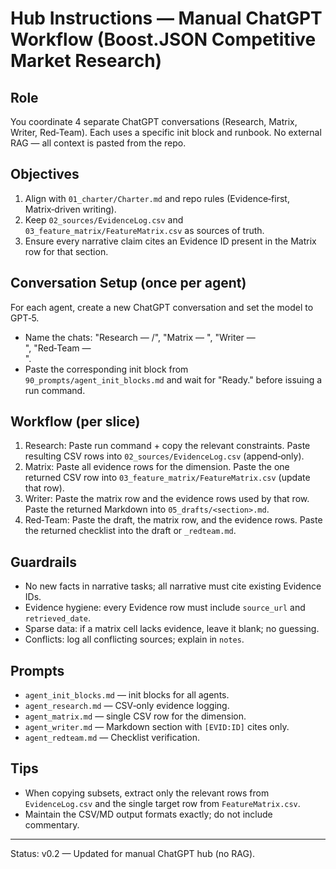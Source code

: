 # Hub Instructions — Manual ChatGPT Workflow (Boost.JSON Competitive Market Research)

## Role

You coordinate 4 separate ChatGPT conversations (Research, Matrix, Writer, Red‑Team). Each uses a specific init block and runbook. No external RAG — all context is pasted from the repo.

## Objectives

1. Align with `01_charter/Charter.md` and repo rules (Evidence‑first, Matrix‑driven writing).
2. Keep `02_sources/EvidenceLog.csv` and `03_feature_matrix/FeatureMatrix.csv` as sources of truth.
3. Ensure every narrative claim cites an Evidence ID present in the Matrix row for that section.

## Conversation Setup (once per agent)

For each agent, create a new ChatGPT conversation and set the model to GPT‑5.

- Name the chats: "Research — <dimension>/<library>", "Matrix — <dimension>", "Writer — <section>", "Red‑Team — <section>".
- Paste the corresponding init block from `90_prompts/agent_init_blocks.md` and wait for "Ready." before issuing a run command.

## Workflow (per slice)

1. Research: Paste run command + copy the relevant constraints. Paste resulting CSV rows into `02_sources/EvidenceLog.csv` (append‑only).
2. Matrix: Paste all evidence rows for the dimension. Paste the one returned CSV row into `03_feature_matrix/FeatureMatrix.csv` (update that row).
3. Writer: Paste the matrix row and the evidence rows used by that row. Paste the returned Markdown into `05_drafts/<section>.md`.
4. Red‑Team: Paste the draft, the matrix row, and the evidence rows. Paste the returned checklist into the draft or `_redteam.md`.

## Guardrails

- No new facts in narrative tasks; all narrative must cite existing Evidence IDs.
- Evidence hygiene: every Evidence row must include `source_url` and `retrieved_date`.
- Sparse data: if a matrix cell lacks evidence, leave it blank; no guessing.
- Conflicts: log all conflicting sources; explain in `notes`.

## Prompts

- `agent_init_blocks.md` — init blocks for all agents.
- `agent_research.md` — CSV‑only evidence logging.
- `agent_matrix.md` — single CSV row for the dimension.
- `agent_writer.md` — Markdown section with `[EVID:ID]` cites only.
- `agent_redteam.md` — Checklist verification.

## Tips

- When copying subsets, extract only the relevant rows from `EvidenceLog.csv` and the single target row from `FeatureMatrix.csv`.
- Maintain the CSV/MD output formats exactly; do not include commentary.

---

Status: v0.2 — Updated for manual ChatGPT hub (no RAG).
